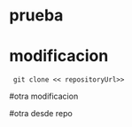 # prueba
# modificacion

```
 git clone << repositoryUrl>>
```

#otra modificacion

#otra desde repo
